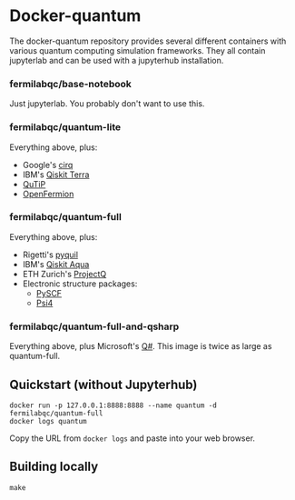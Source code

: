 # Docker-quantum

The docker-quantum repository provides several different containers with various
quantum computing simulation frameworks. They all contain jupyterlab and can be used
with a jupyterhub installation.

### fermilabqc/base-notebook

Just jupyterlab. You probably don't want to use this.

### fermilabqc/quantum-lite

Everything above, plus:

* Google's [cirq](https://github.com/quantumlib/cirq)
* IBM's [Qiskit Terra](https://qiskit.org/terra)
* [QuTiP](https://qutip.org)
* [OpenFermion](https://github.com/quantumlib/OpenFermion)


### fermilabqc/quantum-full

Everything above, plus:

* Rigetti's [pyquil](https://github.com/rigetticomputing/pyquil)
* IBM's [Qiskit Aqua](https://qiskit.org/aqua)
* ETH Zurich's [ProjectQ](https://projectq.ch)
* Electronic structure packages:
    * [PySCF](https://github.com/sunqm/pyscf)
	* [Psi4](https://www.psicode.org)

### fermilabqc/quantum-full-and-qsharp

Everything above, plus Microsoft's [Q#](https://docs.microsoft.com/en-us/quantum/). This image is twice as large as quantum-full.

## Quickstart (without Jupyterhub)

```
docker run -p 127.0.0.1:8888:8888 --name quantum -d fermilabqc/quantum-full
docker logs quantum
```

Copy the URL from `docker logs` and paste into your web browser.

## Building locally

```
make
```





